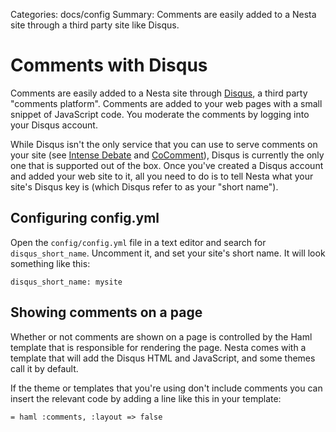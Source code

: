 Categories: docs/config
Summary: Comments are easily added to a Nesta site through a third party site like Disqus.

# Comments with Disqus

Comments are easily added to a Nesta site through [Disqus][disqus], a
third party "comments platform". Comments are added to your web pages
with a small snippet of JavaScript code. You moderate the comments by
logging into your Disqus account.

While Disqus isn't the only service that you can use to serve comments
on your site (see [Intense Debate][intdeb] and [CoComment][coco]),
Disqus is currently the only one that is supported out of the box. Once
you've created a Disqus account and added your web site to it, all you
need to do is to tell Nesta what your site's Disqus key is (which Disqus
refer to as your "short name").

[intdeb]: http://intensedebate.com/
[coco]: http://www.cocomment.com/

## Configuring config.yml

Open the `config/config.yml` file in a text editor and search for
`disqus_short_name`. Uncomment it, and set your site's short name. It
will look something like this:

    disqus_short_name: mysite

## Showing comments on a page

Whether or not comments are shown on a page is controlled by the Haml
template that is responsible for rendering the page. Nesta comes with a
template that will add the Disqus HTML and JavaScript, and some themes
call it by default.

If the theme or templates that you're using don't include comments you
can insert the relevant code by adding a line like this in your
template:

    = haml :comments, :layout => false

[disqus]: http://disqus.com

